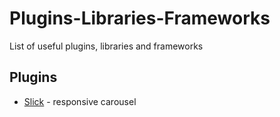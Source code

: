 # Plugins-Libraries-Frameworks
List of useful plugins, libraries and frameworks

## Plugins

- [Slick](https://kenwheeler.github.io/slick/) - responsive carousel


